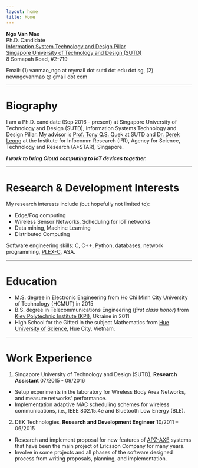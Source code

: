 ```yaml
---
layout: home
title: Home
---
```

**Ngo Van Mao**<br>
Ph.D. Candidate<br>
[Information System Technology and Design Pillar](https://istd.sutd.edu.sg/)<br>
[Singapore University of Technology and Design (SUTD)](https://sutd.edu.sg/)<br>
8 Somapah Road, #2-719<br>

Email: (1) vanmao\_ngo at mymail dot sutd dot edu dot sg,
 (2) newngovanmao @ gmail dot com

----------

# Biography

I am a Ph.D. candidate (Sep 2016 - present) at Singapore University of Technology and Design (SUTD), Information Systems Technology and Design Pillar.
My advisor is [Prof. Tony Q.S. Quek](http://people.sutd.edu.sg/~tonyquek/) at SUTD and [Dr. Derek Leong](https://dleong.github.io/#/home) at the Institute for Infocomm Research (I²R), Agency for Science, Technology and Research (A*STAR), Singapore.

***I work to bring Cloud computing to IoT devices together.***

----------
# Research & Development Interests
My research interests include (but hopefully not limited to):
* Edge/Fog computing
* Wireless Sensor Networks, Scheduling for IoT networks
* Data mining, Machine Learning
* Distributed Computing

Software engineering skills: C, C++, Python, databases, network programming, [PLEX-C](https://en.wikipedia.org/wiki/PLEX_(programming_language)), ASA.

----------
# Education
* M.S. degree in Electronic Engineering from Ho Chi Minh City University of Technology (HCMUT) in 2015
* B.S. degree in Telecommunications Engineering (*first class honor*) from [Kiev Polytechnic Institute (KPI)](http://kpi.ua/en), Ukraine in 2011
* High School for the Gifted in the subject Mathematics from [Hue University of Science](http://www.husc.edu.vn/en/news.php), Hue City, Vietnam.

----------
# Work Experience
1. Singapore University of Technology and Design (SUTD), **Research Assistant** 07/2015 - 09/2016
* Setup experiments in the laboratory for Wireless Body Area Networks, and measure networks' performance.
* Implementation adaptive MAC scheduling schemes for wireless communications, i.e., IEEE 802.15.4e and Bluetooth Low Energy (BLE).

2. DEK Technologies, **Research and Development Engineer** 10/2011 – 06/2015
* Research and implement proposal for new features of [APZ-AXE](https://en.wikipedia.org/wiki/AXE_telephone_exchange) systems that have been the main project of Ericsson Company for many years.
* Involve in some projects and all phases of the software designed process from writing proposals, planning, and implementation. 
